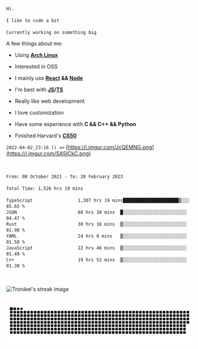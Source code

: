 ```
Hi.

I like to code a bit

Currently working on something big
```

A few things about me:

-   Using **[Arch Linux](https://archlinux.org/)**

-   Interested in OSS

-   I mainly use **[React](https://reactjs.org/) && [Node](https://nodejs.org/en/)**

-   I'm best with **[JS](https://www.javascript.com/)/[TS](https://www.typescriptlang.org/)**

-   Really like web development

-   I love customization

-   Have some experience with **C && C++ && Python**

-   Finished Harvard's **[CS50](https://cs50.harvard.edu)**

`2022-04-02_23:16 () =>` [https://i.imgur.com/JcQEMNG.png](https://i.imgur.com/SA5ICkC.png)

<br>

<!--START_SECTION:waka-->

```text
From: 08 October 2021 - To: 20 February 2023

Total Time: 1,526 hrs 19 mins

TypeScript                 1,307 hrs 19 mins█████████████████████▒░░░   85.65 %
JSON                       68 hrs 10 mins  █░░░░░░░░░░░░░░░░░░░░░░░░   04.47 %
Rust                       30 hrs 16 mins  ▒░░░░░░░░░░░░░░░░░░░░░░░░   01.98 %
YAML                       24 hrs 8 mins   ▒░░░░░░░░░░░░░░░░░░░░░░░░   01.58 %
JavaScript                 22 hrs 46 mins  ▒░░░░░░░░░░░░░░░░░░░░░░░░   01.49 %
C++                        19 hrs 52 mins  ▒░░░░░░░░░░░░░░░░░░░░░░░░   01.30 %
```

<!--END_SECTION:waka-->

<br>

<p><img align="center" src="https://github-readme-streak-stats.herokuapp.com/?user=Tronikelis&theme=dark" alt="Tronikel's streak image" /></p>

<br>

<img title="" src="https://raw.githubusercontent.com/Tronikelis/Tronikelis/output/github-contribution-grid-snake.svg" alt="very cool snake thingey" data-align="left">
